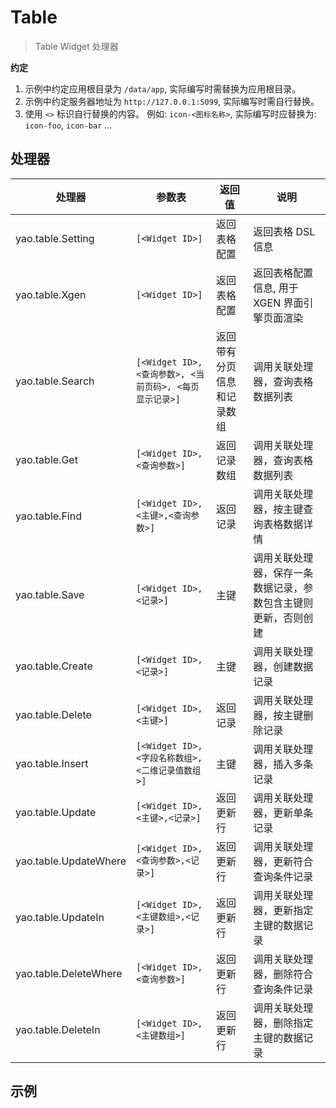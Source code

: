 # Table

<blockquote>
  <p>Table Widget 处理器</p>
</blockquote>

**约定**

1. 示例中约定应用根目录为 `/data/app`, 实际编写时需替换为应用根目录。
2. 示例中约定服务器地址为 `http://127.0.0.1:5099`, 实际编写时需自行替换。
3. 使用 `<>` 标识自行替换的内容。 例如: `icon-<图标名称>`, 实际编写时应替换为: `icon-foo`, `icon-bar` ...

## 处理器

| 处理器                | 参数表                                                  | 返回值                     | 说明                                                           |
| --------------------- | ------------------------------------------------------- | -------------------------- | -------------------------------------------------------------- |
| yao.table.Setting     | `[<Widget ID>]`                                         | 返回表格配置               | 返回表格 DSL 信息                                              |
| yao.table.Xgen        | `[<Widget ID>]`                                         | 返回表格配置               | 返回表格配置信息, 用于 XGEN 界面引擎页面渲染                   |
| yao.table.Search      | `[<Widget ID>, <查询参数>, <当前页码>, <每页显示记录>]` | 返回带有分页信息和记录数组 | 调用关联处理器，查询表格数据列表                               |
| yao.table.Get         | `[<Widget ID>, <查询参数>]`                             | 返回记录数组               | 调用关联处理器，查询表格数据列表                               |
| yao.table.Find        | `[<Widget ID>, <主键>,<查询参数>]`                      | 返回记录                   | 调用关联处理器，按主键查询表格数据详情                         |
| yao.table.Save        | `[<Widget ID>, <记录>]`                                 | 主键                       | 调用关联处理器，保存一条数据记录，参数包含主键则更新，否则创建 |
| yao.table.Create      | `[<Widget ID>, <记录>]`                                 | 主键                       | 调用关联处理器，创建数据记录                                   |
| yao.table.Delete      | `[<Widget ID>, <主键>]`                                 | 返回记录                   | 调用关联处理器，按主键删除记录                                 |
| yao.table.Insert      | `[<Widget ID>, <字段名称数组>, <二维记录值数组>]`       | 主键                       | 调用关联处理器，插入多条记录                                   |
| yao.table.Update      | `[<Widget ID>, <主键>,<记录>]`                          | 返回更新行                 | 调用关联处理器，更新单条记录                                   |
| yao.table.UpdateWhere | `[<Widget ID>, <查询参数>,<记录>]`                      | 返回更新行                 | 调用关联处理器，更新符合查询条件记录                           |
| yao.table.UpdateIn    | `[<Widget ID>, <主键数组>,<记录>]`                      | 返回更新行                 | 调用关联处理器，更新指定主键的数据记录                         |
| yao.table.DeleteWhere | `[<Widget ID>, <查询参数>]`                             | 返回更新行                 | 调用关联处理器，删除符合查询条件记录                           |
| yao.table.DeleteIn    | `[<Widget ID>, <主键数组>]`                             | 返回更新行                 | 调用关联处理器，删除指定主键的数据记录                         |

## 示例
